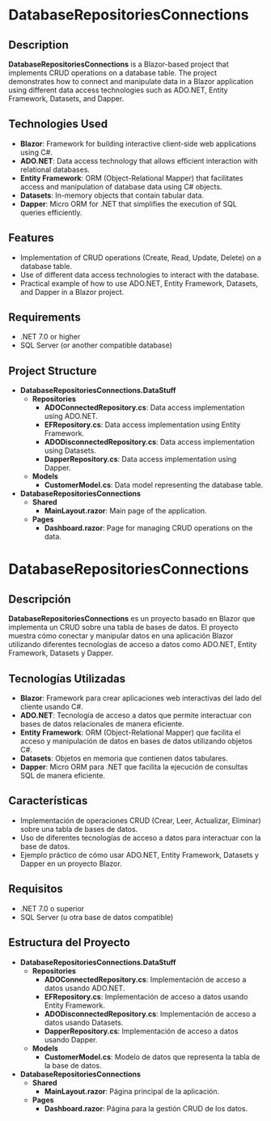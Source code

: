 # DatabaseRepositoriesConnections

## Description
**DatabaseRepositoriesConnections** is a Blazor-based project that implements CRUD operations on a database table. The project demonstrates how to connect and manipulate data in a Blazor application using different data access technologies such as ADO.NET, Entity Framework, Datasets, and Dapper.

## Technologies Used
- **Blazor**: Framework for building interactive client-side web applications using C#.
- **ADO.NET**: Data access technology that allows efficient interaction with relational databases.
- **Entity Framework**: ORM (Object-Relational Mapper) that facilitates access and manipulation of database data using C# objects.
- **Datasets**: In-memory objects that contain tabular data.
- **Dapper**: Micro ORM for .NET that simplifies the execution of SQL queries efficiently.

## Features
- Implementation of CRUD operations (Create, Read, Update, Delete) on a database table.
- Use of different data access technologies to interact with the database.
- Practical example of how to use ADO.NET, Entity Framework, Datasets, and Dapper in a Blazor project.

## Requirements
- .NET 7.0 or higher
- SQL Server (or another compatible database)



## Project Structure
- **DatabaseRepositoriesConnections.DataStuff**
  - **Repositories**
    - **ADOConnectedRepository.cs**: Data access implementation using ADO.NET.
    - **EFRepository.cs**: Data access implementation using Entity Framework.
    - **ADODisconnectedRepository.cs**: Data access implementation using Datasets.
    - **DapperRepository.cs**: Data access implementation using Dapper.
  - **Models**
    - **CustomerModel.cs**: Data model representing the database table.
- **DatabaseRepositoriesConnections**
  - **Shared**
    - **MainLayout.razor**: Main page of the application.
  - **Pages**
    - **Dashboard.razor**: Page for managing CRUD operations on the data.



# DatabaseRepositoriesConnections

## Descripción
**DatabaseRepositoriesConnections** es un proyecto basado en Blazor que implementa un CRUD sobre una tabla de bases de datos. El proyecto muestra cómo conectar y manipular datos en una aplicación Blazor utilizando diferentes tecnologías de acceso a datos como ADO.NET, Entity Framework, Datasets y Dapper.

## Tecnologías Utilizadas
- **Blazor**: Framework para crear aplicaciones web interactivas del lado del cliente usando C#.
- **ADO.NET**: Tecnología de acceso a datos que permite interactuar con bases de datos relacionales de manera eficiente.
- **Entity Framework**: ORM (Object-Relational Mapper) que facilita el acceso y manipulación de datos en bases de datos utilizando objetos C#.
- **Datasets**: Objetos en memoria que contienen datos tabulares.
- **Dapper**: Micro ORM para .NET que facilita la ejecución de consultas SQL de manera eficiente.

## Características
- Implementación de operaciones CRUD (Crear, Leer, Actualizar, Eliminar) sobre una tabla de bases de datos.
- Uso de diferentes tecnologías de acceso a datos para interactuar con la base de datos.
- Ejemplo práctico de cómo usar ADO.NET, Entity Framework, Datasets y Dapper en un proyecto Blazor.

## Requisitos
- .NET 7.0 o superior
- SQL Server (u otra base de datos compatible)


## Estructura del Proyecto
- **DatabaseRepositoriesConnections.DataStuff**
  - **Repositories**
    - **ADOConnectedRepository.cs**: Implementación de acceso a datos usando ADO.NET.
    - **EFRepository.cs**: Implementación de acceso a datos usando Entity Framework.
    - **ADODisconnectedRepository.cs**: Implementación de acceso a datos usando Datasets.
    - **DapperRepository.cs**: Implementación de acceso a datos usando Dapper.
  - **Models**
    - **CustomerModel.cs**: Modelo de datos que representa la tabla de la base de datos.
- **DatabaseRepositoriesConnections**
  - **Shared**
    - **MainLayout.razor**: Página principal de la aplicación.
  - **Pages**
    - **Dashboard.razor**: Página para la gestión CRUD de los datos.
